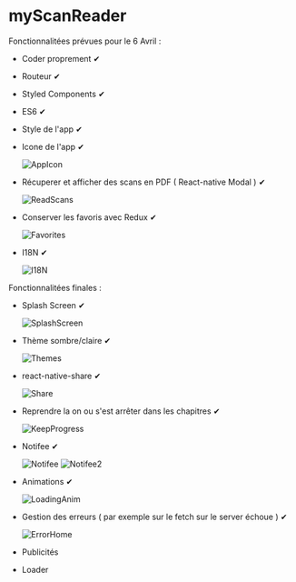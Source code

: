 # myScanReader

Fonctionnalitées prévues pour le 6 Avril :

  - Coder proprement ✔
  - Routeur ✔
  - Styled Components ✔
  - ES6 ✔
  - Style de l'app ✔
  - Icone de l'app ✔
  
    ![AppIcon](https://user-images.githubusercontent.com/101570711/235261098-1ac314c6-f57d-4d4f-a202-4ce44219860c.png)

  - Récuperer et afficher des scans en PDF ( React-native Modal ) ✔
    
    ![ReadScans](https://user-images.githubusercontent.com/101570711/235261223-359ffee1-3706-4029-88c6-13f1893d50f9.gif)

  - Conserver les favoris avec Redux ✔
    
    ![Favorites](https://user-images.githubusercontent.com/101570711/235261279-4ada9f52-8b6e-4b80-8a8f-1fdece9fb2e2.gif)

  - I18N ✔
    
    ![I18N](https://user-images.githubusercontent.com/101570711/235261321-aff25499-b3cb-4557-8336-830008b76f36.gif)
    

Fonctionnalitées finales :

  - Splash Screen ✔
    
    ![SplashScreen](https://user-images.githubusercontent.com/101570711/235261377-558eb346-892a-4ea2-9f51-f0332a4538e7.gif)

  - Thème sombre/claire ✔
    
    ![Themes](https://user-images.githubusercontent.com/101570711/235261414-ef2e9697-a8dd-4caa-8ecc-8dea1fc43ac6.gif)

  - react-native-share ✔
    
    ![Share](https://user-images.githubusercontent.com/101570711/235261431-da686d83-bc84-4a04-8cc6-37b575c641a4.gif)

  - Reprendre la on ou s'est arrêter dans les chapitres ✔
    
    ![KeepProgress](https://user-images.githubusercontent.com/101570711/235261449-547c5a3a-f7bc-4147-9e03-66283f63d573.gif)

  - Notifee ✔
    
    ![Notifee](https://user-images.githubusercontent.com/101570711/235261481-3dc9448b-a534-4ef3-b02e-9875ef2d281d.gif) ![Notifee2](https://user-images.githubusercontent.com/101570711/235261499-76caa760-eae3-4a57-a346-4082cdda47af.gif)

  - Animations ✔
    
    ![LoadingAnim](https://user-images.githubusercontent.com/101570711/235261539-1090d27f-6c0e-459b-a16c-37eed2950ca3.gif)

  - Gestion des erreurs ( par exemple sur le fetch sur le server échoue ) ✔
    
    ![ErrorHome](https://user-images.githubusercontent.com/101570711/235261558-8166350e-89b3-4eea-a8c1-64988997ae9a.gif)

  - Publicités
  - Loader

